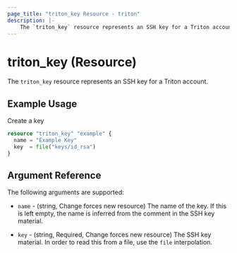```yaml
---
page_title: "triton_key Resource - triton"
description: |-
    The `triton_key` resource represents an SSH key for a Triton account.
---
```


# triton_key (Resource)

The `triton_key` resource represents an SSH key for a Triton account.

## Example Usage

Create a key

```terraform
resource "triton_key" "example" {
  name = "Example Key"
  key  = file("keys/id_rsa")
}
```

## Argument Reference

The following arguments are supported:

* `name` - (string, Change forces new resource) The name of the key. If this is left empty, the name is inferred from the comment in the SSH key material.

* `key` - (string, Required, Change forces new resource) The SSH key material. In order to read this from a file, use the `file` interpolation.
